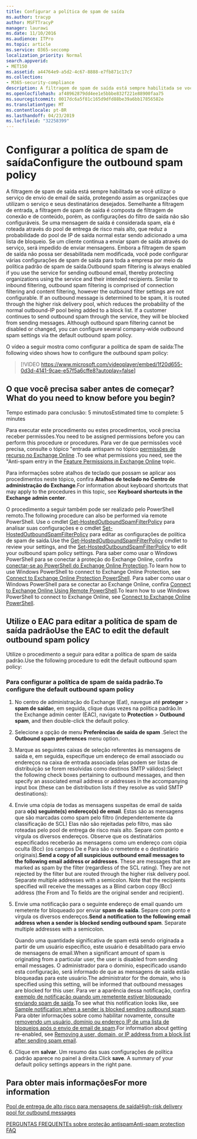 ```yaml
---
title: Configurar a política de spam de saída
ms.author: tracyp
author: MSFTTracyP
manager: laurawi
ms.date: 11/10/2016
ms.audience: ITPro
ms.topic: article
ms.service: O365-seccomp
localization_priority: Normal
search.appverid:
- MET150
ms.assetid: a44764e9-a5d2-4c67-8888-e7fb871c17c7
ms.collection:
- M365-security-compliance
description: A filtragem de spam de saída está sempre habilitada se você utilizar o serviço de envio de email de saída, protegendo assim as organizações que utilizam o serviço e seus destinatários desejados.
ms.openlocfilehash: af48962879dd4ee1e5bbbe832f221e88900faa75
ms.sourcegitcommit: 0017dc6a5f81c165d9dfd88be39a6bb17856582e
ms.translationtype: MT
ms.contentlocale: pt-BR
ms.lasthandoff: 04/23/2019
ms.locfileid: "32258399"
---
```

# <a name="configure-the-outbound-spam-policy"></a><span data-ttu-id="f4507-103">Configurar a política de spam de saída</span><span class="sxs-lookup"><span data-stu-id="f4507-103">Configure the outbound spam policy</span></span>

<span data-ttu-id="f4507-p101">A filtragem de spam de saída está sempre habilitada se você utilizar o serviço de envio de email de saída, protegendo assim as organizações que utilizam o serviço e seus destinatários desejados. Semelhante a filtragem de entrada, a filtragem de spam de saída é composta de filtragem de conexão e de conteúdo, porém, as configurações do filtro de saída não são configuráveis. Se uma mensagem de saída é considerada spam, ela é roteada através do pool de entrega de risco mais alto, que reduz a probabilidade do pool de IP de saída normal estar sendo adicionado a uma lista de bloqueio. Se um cliente continua a enviar spam de saída através do serviço, será impedido de enviar mensagens. Embora a filtragem de spam de saída não possa ser desabilitada nem modificada, você pode configurar várias configurações de spam de saída para toda a empresa por meio da política padrão de spam de saída.</span><span class="sxs-lookup"><span data-stu-id="f4507-p101">Outbound spam filtering is always enabled if you use the service for sending outbound email, thereby protecting organizations using the service and their intended recipients. Similar to inbound filtering, outbound spam filtering is comprised of connection filtering and content filtering, however the outbound filter settings are not configurable. If an outbound message is determined to be spam, it is routed through the higher risk delivery pool, which reduces the probability of the normal outbound-IP pool being added to a block list. If a customer continues to send outbound spam through the service, they will be blocked from sending messages. Although outbound spam filtering cannot be disabled or changed, you can configure several company-wide outbound spam settings via the default outbound spam policy.</span></span> 
  
<span data-ttu-id="f4507-109">O vídeo a seguir mostra como configurar a política de spam de saída:</span><span class="sxs-lookup"><span data-stu-id="f4507-109">The following video shows how to configure the outbound spam policy:</span></span>
  
> [!VIDEO https://www.microsoft.com/videoplayer/embed/1f20d655-0d3d-4141-9cae-e57f5a6cffe8?autoplay=false]
  
## <a name="what-do-you-need-to-know-before-you-begin"></a><span data-ttu-id="f4507-110">O que você precisa saber antes de começar?</span><span class="sxs-lookup"><span data-stu-id="f4507-110">What do you need to know before you begin?</span></span>
<span data-ttu-id="f4507-111"><a name="sectionSection0"> </a></span><span class="sxs-lookup"><span data-stu-id="f4507-111"></span></span>

<span data-ttu-id="f4507-112">Tempo estimado para conclusão: 5 minutos</span><span class="sxs-lookup"><span data-stu-id="f4507-112">Estimated time to complete: 5 minutes</span></span>
  
<span data-ttu-id="f4507-113">Para executar este procedimento ou estes procedimentos, você precisa receber permissões.</span><span class="sxs-lookup"><span data-stu-id="f4507-113">You need to be assigned permissions before you can perform this procedure or procedures.</span></span> <span data-ttu-id="f4507-114">Para ver de que permissões você precisa, consulte o tópico "entrada antispam no tópico [permissões de recurso no Exchange Online](http://technet.microsoft.com/library/15073ce1-0917-403b-8839-02a2ebc96e16.aspx) .</span><span class="sxs-lookup"><span data-stu-id="f4507-114">To see what permissions you need, see the "Anti-spam entry in the [Feature Permissions in Exchange Online](http://technet.microsoft.com/library/15073ce1-0917-403b-8839-02a2ebc96e16.aspx) topic.</span></span> 
  
<span data-ttu-id="f4507-115">Para informações sobre atalhos de teclado que possam se aplicar aos procedimentos neste tópico, confira **Atalhos de teclado no Centro de administração do Exchange**.</span><span class="sxs-lookup"><span data-stu-id="f4507-115">For information about keyboard shortcuts that may apply to the procedures in this topic, see **Keyboard shortcuts in the Exchange admin center**.</span></span>
  
<span data-ttu-id="f4507-116">O procedimento a seguir também pode ser realizado pelo PowerShell remoto.</span><span class="sxs-lookup"><span data-stu-id="f4507-116">The following procedure can also be performed via remote PowerShell.</span></span> <span data-ttu-id="f4507-117">Use o cmdlet [Get-HostedOutboundSpamFilterPolicy](http://technet.microsoft.com/library/8f15c83c-c10a-4d9d-b135-35321430bdc2.aspx) para analisar suas configurações e o cmdlet [Set-HostedOutboundSpamFilterPolicy](http://technet.microsoft.com/library/665d1b04-d4b5-4a0e-811a-4e37096ccbfd.aspx) para editar as configurações de política de spam de saída.</span><span class="sxs-lookup"><span data-stu-id="f4507-117">Use the [Get-HostedOutboundSpamFilterPolicy](http://technet.microsoft.com/library/8f15c83c-c10a-4d9d-b135-35321430bdc2.aspx) cmdlet to review your settings, and the [Set-HostedOutboundSpamFilterPolicy](http://technet.microsoft.com/library/665d1b04-d4b5-4a0e-811a-4e37096ccbfd.aspx) to edit your outbound spam policy settings.</span></span> <span data-ttu-id="f4507-118">Para saber como usar o Windows PowerShell para se conectar à proteção do Exchange Online, confira [conectar-se ao PowerShell do Exchange Online Protection](https://go.microsoft.com/fwlink/p/?linkid=627290).</span><span class="sxs-lookup"><span data-stu-id="f4507-118">To learn how to use Windows PowerShell to connect to Exchange Online Protection, see [Connect to Exchange Online Protection PowerShell](https://go.microsoft.com/fwlink/p/?linkid=627290).</span></span> <span data-ttu-id="f4507-119">Para saber como usar o Windows PowerShell para se conectar ao Exchange Online, confira [Connect to Exchange Online Using Remote PowerShell](https://go.microsoft.com/fwlink/p/?linkid=396554).</span><span class="sxs-lookup"><span data-stu-id="f4507-119">To learn how to use Windows PowerShell to connect to Exchange Online, see [Connect to Exchange Online PowerShell](https://go.microsoft.com/fwlink/p/?linkid=396554).</span></span>
  
## <a name="use-the-eac-to-edit-the-default-outbound-spam-policy"></a><span data-ttu-id="f4507-120">Utilize o EAC para editar a política de spam de saída padrão</span><span class="sxs-lookup"><span data-stu-id="f4507-120">Use the EAC to edit the default outbound spam policy</span></span>
<span data-ttu-id="f4507-121"><a name="sectionSection1"> </a></span><span class="sxs-lookup"><span data-stu-id="f4507-121"></span></span>

<span data-ttu-id="f4507-122">Utilize o procedimento a seguir para editar a política de spam de saída padrão.</span><span class="sxs-lookup"><span data-stu-id="f4507-122">Use the following procedure to edit the default outbound spam policy:</span></span>
  
### <a name="to-configure-the-default-outbound-spam-policy"></a><span data-ttu-id="f4507-123">Para configurar a política de spam de saída padrão.</span><span class="sxs-lookup"><span data-stu-id="f4507-123">To configure the default outbound spam policy</span></span>

1. <span data-ttu-id="f4507-124">No centro de administração do Exchange (Eat), navegue até **proteger** \> **spam de saída**e, em seguida, clique duas vezes na política padrão.</span><span class="sxs-lookup"><span data-stu-id="f4507-124">In the Exchange admin center (EAC), navigate to **Protection** \> **Outbound spam**, and then double-click the default policy.</span></span>
    
2. <span data-ttu-id="f4507-125">Selecione a opção de menu **Preferências de saída de spam** .</span><span class="sxs-lookup"><span data-stu-id="f4507-125">Select the **Outbound spam preferences** menu option.</span></span> 
    
3. <span data-ttu-id="f4507-126">Marque as seguintes caixas de seleção referentes às mensagens de saída e, em seguida, especifique um endereço de email associado ou endereços na caixa de entrada associada (elas podem ser listas de distribuição se forem resolvidas como destinos SMTP válidos):</span><span class="sxs-lookup"><span data-stu-id="f4507-126">Select the following check boxes pertaining to outbound messages, and then specify an associated email address or addresses in the accompanying input box (these can be distribution lists if they resolve as valid SMTP destinations):</span></span>
    
1. <span data-ttu-id="f4507-p104">Envie uma cópia de todas as mensagens suspeitas de email de saída para **o(s) seguinte(s) endereço(s) de email**. Estas são as mensagens que são marcadas como spam pelo filtro (independentemente da classificação de SCL) Elas não são rejeitadas pelo filtro, mas são roteadas pelo pool de entrega de risco mais alto. Separe com ponto e vírgula os diversos endereços. Observe que os destinatários especificados receberão as mensagens como um endereço com cópia oculta (Bcc) (os campos De e Para são o remetente e o destinatário originais).</span><span class="sxs-lookup"><span data-stu-id="f4507-p104">**Send a copy of all suspicious outbound email messages to the following email address or addresses**. These are messages that are marked as spam by the filter (regardless of the SCL rating). They are not rejected by the filter but are routed through the higher risk delivery pool. Separate multiple addresses with a semicolon. Note that the recipients specified will receive the messages as a Blind carbon copy (Bcc) address (the From and To fields are the original sender and recipient).</span></span>
    
2. <span data-ttu-id="f4507-p105">Envie uma notificação para o seguinte endereço de email quando um remetente for bloqueado por enviar **spam de saída**. Separe com ponto e vírgula os diversos endereços.</span><span class="sxs-lookup"><span data-stu-id="f4507-p105">**Send a notification to the following email address when a sender is blocked sending outbound spam**. Separate multiple addresses with a semicolon.</span></span>
    
    <span data-ttu-id="f4507-134">Quando uma quantidade significativa de spam está sendo originada a partir de um usuário específico, este usuário é desabilitado para envio de mensagens de email.</span><span class="sxs-lookup"><span data-stu-id="f4507-134">When a significant amount of spam is originating from a particular user, the user is disabled from sending email messages.</span></span> <span data-ttu-id="f4507-135">O administrador para o domínio, especificado usando esta configuração, será informado de que as mensagens de saída estão bloqueadas para este usuário.</span><span class="sxs-lookup"><span data-stu-id="f4507-135">The administrator for the domain, who is specified using this setting, will be informed that outbound messages are blocked for this user.</span></span> <span data-ttu-id="f4507-136">Para ver a aparência dessa notificação, confira [exemplo de notificação quando um remetente estiver bloqueado enviando spam de saída](sample-notification-when-a-sender-is-blocked-sending-outbound-spam.md).</span><span class="sxs-lookup"><span data-stu-id="f4507-136">To see what this notification looks like, see [Sample notification when a sender is blocked sending outbound spam](sample-notification-when-a-sender-is-blocked-sending-outbound-spam.md).</span></span> <span data-ttu-id="f4507-137">Para obter informações sobre como habilitar novamente, consulte [removendo um usuário, domínio ou endereço IP de uma lista de bloqueios após o envio de email de spam](http://technet.microsoft.com/library/712cfcc1-31e8-4e51-8561-b64258a8f1e5.aspx).</span><span class="sxs-lookup"><span data-stu-id="f4507-137">For information about getting re-enabled, see [Removing a user, domain, or IP address from a block list after sending spam email](http://technet.microsoft.com/library/712cfcc1-31e8-4e51-8561-b64258a8f1e5.aspx).</span></span>
    
4. <span data-ttu-id="f4507-p107">Clique em **salvar**. Um resumo das suas configurações de política padrão aparece no painel à direita.</span><span class="sxs-lookup"><span data-stu-id="f4507-p107">Click **save**. A summary of your default policy settings appears in the right pane.</span></span>
    
## <a name="for-more-information"></a><span data-ttu-id="f4507-140">Para obter mais informações</span><span class="sxs-lookup"><span data-stu-id="f4507-140">For more information</span></span>
<span data-ttu-id="f4507-141"><a name="sectionSection2"> </a></span><span class="sxs-lookup"><span data-stu-id="f4507-141"></span></span>

[<span data-ttu-id="f4507-142">Pool de entrega de alto risco para mensagens de saída</span><span class="sxs-lookup"><span data-stu-id="f4507-142">High-risk delivery pool for outbound messages</span></span>](high-risk-delivery-pool-for-outbound-messages.md)
  
[<span data-ttu-id="f4507-143">PERGUNTAS FREQUENTEs sobre proteção antispam</span><span class="sxs-lookup"><span data-stu-id="f4507-143">Anti-spam protection FAQ</span></span>](anti-spam-protection-faq.md)
  

